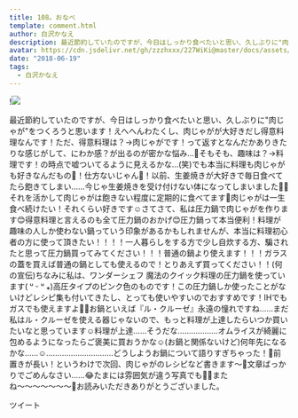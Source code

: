```yaml
---
title: 108。おなべ
template: comment.html
author: 白沢かなえ
description: 最近節約していたのですが、今日はしっかり食べたいと思い、久しぶりに"肉じゃが"をつくろうと思います！えへへんわたくし、肉じゃがが大好きだし得意料理なんです！ただ、得意料理は？→肉じゃがです！って返すと...
avatar: https://cdn.jsdelivr.net/gh/zzzhxxx/227WiKi@master/docs/assets/photo/avatar/kanae.jpg
date: "2018-06-19"
tags:
  - 白沢かなえ
---
```


!![](https://cdn.jsdelivr.net/gh/227WiKi/227WiKi-image@master/blog-image/kanae-2018-06-19_1.jpg)


最近節約していたのですが、今日はしっかり食べたいと思い、久しぶりに"肉じゃが"をつくろうと思います！えへへんわたくし、肉じゃがが大好きだし得意料理なんです！ただ、得意料理は？→肉じゃがです！って返すとなんだかありきたりな感じがして、にわか感？が出るのが密かな悩み…🤔そもそも、趣味は？→料理です！の時点で嘘ついてるように見えるかな…(笑)でも本当に料理も肉じゃがも好きなんだもの🐶！仕方ないじゃん🐶！以前、生姜焼きが大好きで毎日食べてたら飽きてしまい……今じゃ生姜焼きを受け付けない体になってしまいました🧟‍♀️それを活かして肉じゃがは飽きない程度に定期的に食べてます🌷肉じゃがは一生食べ続けたい！それくらい好きです☺️さてさて、私は圧力鍋で肉じゃがを作ります😊得意料理と言えるのも全て圧力鍋のおかげ😊圧力鍋って本当便利！料理が趣味の人しか使わない鍋っていう印象があるかもしれませんが、本当に料理初心者の方に使って頂きたい！！！！一人暮らしをする方で少し自炊する方、騙されたと思って圧力鍋買ってみてください！！！普通の鍋より使えます！！！ガラスの蓋を買えば普通の鍋としても使えるので！とりあえず買ってください！！(何の宣伝)ちなみに私は、ワンダーシェフ 魔法のクイック料理の圧力鍋を使っています( ᵘ ᵕ ᵘ ⁎)高圧タイプのピンク色のものです！この圧力鍋しか使ったことがないけどレシピ集も付いてきたし、とっても使いやすいのでおすすめです！IHでもガスでも使えますよ💫💫お鍋といえば『ル・クルーゼ』永遠の憧れですね……まだ私はル・クルーゼを使える器じゃないので、もっと料理が上達したらいつか買いたいなと思っています☺️料理が上達……そうだな………………オムライスが綺麗に包めるようになったらご褒美に買おうかな☺️(お鍋と関係ないけど)何年先になるかな……☺️…………………………どうしようお鍋について語りすぎちゃった！🤭前置きが長い！というわけで次回、肉じゃがのレシピなど書きます〜🌷文章ばっかりでごめんなさい……😂たまには雰囲気が違う写真でも🐶💗またね〜〜〜〜〜〜〜🌷お読みいただきありがとうございました。


ツイート




